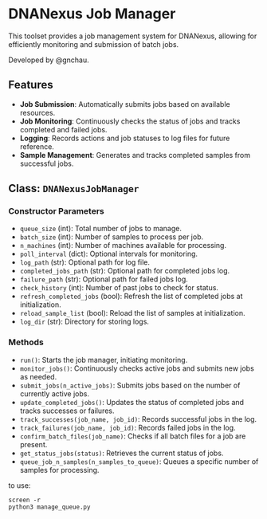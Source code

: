 # DNANexus Job Manager

This toolset provides a job management system for DNANexus, allowing for efficiently monitoring and submission of batch jobs.

Developed by @gnchau.

## Features

- **Job Submission**: Automatically submits jobs based on available resources.
- **Job Monitoring**: Continuously checks the status of jobs and tracks completed and failed jobs.
- **Logging**: Records actions and job statuses to log files for future reference.
- **Sample Management**: Generates and tracks completed samples from successful jobs.

## Class: `DNANexusJobManager`

### Constructor Parameters
- `queue_size` (int): Total number of jobs to manage.
- `batch_size` (int): Number of samples to process per job.
- `n_machines` (int): Number of machines available for processing.
- `poll_interval` (dict): Optional intervals for monitoring.
- `log_path` (str): Optional path for log file.
- `completed_jobs_path` (str): Optional path for completed jobs log.
- `failure_path` (str): Optional path for failed jobs log.
- `check_history` (int): Number of past jobs to check for status.
- `refresh_completed_jobs` (bool): Refresh the list of completed jobs at initialization.
- `reload_sample_list` (bool): Reload the list of samples at initialization.
- `log_dir` (str): Directory for storing logs.

### Methods

- `run()`: Starts the job manager, initiating monitoring.
- `monitor_jobs()`: Continuously checks active jobs and submits new jobs as needed.
- `submit_jobs(n_active_jobs)`: Submits jobs based on the number of currently active jobs.
- `update_completed_jobs()`: Updates the status of completed jobs and tracks successes or failures.
- `track_successes(job_name, job_id)`: Records successful jobs in the log.
- `track_failures(job_name, job_id)`: Records failed jobs in the log.
- `confirm_batch_files(job_name)`: Checks if all batch files for a job are present.
- `get_status_jobs(status)`: Retrieves the current status of jobs.
- `queue_job_n_samples(n_samples_to_queue)`: Queues a specific number of samples for processing.

to use:
```
screen -r
python3 manage_queue.py
```
